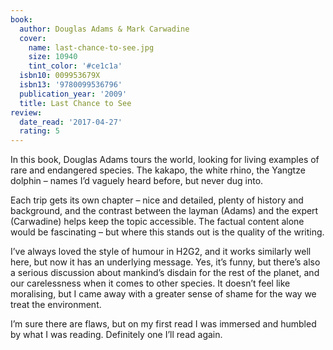 ```yaml
---
book:
  author: Douglas Adams & Mark Carwadine
  cover:
    name: last-chance-to-see.jpg
    size: 10940
    tint_color: '#ce1c1a'
  isbn10: 009953679X
  isbn13: '9780099536796'
  publication_year: '2009'
  title: Last Chance to See
review:
  date_read: '2017-04-27'
  rating: 5
---
```


In this book, Douglas Adams tours the world, looking for living examples of rare and endangered species. The kakapo, the white rhino, the Yangtze dolphin – names I’d vaguely heard before, but never dug into.

Each trip gets its own chapter – nice and detailed, plenty of history and background, and the contrast between the layman (Adams) and the expert (Carwadine) helps keep the topic accessible. The factual content alone would be fascinating – but where this stands out is the quality of the writing.

I’ve always loved the style of humour in H2G2, and it works similarly well here, but now it has an underlying message. Yes, it’s funny, but there’s also a serious discussion about mankind’s disdain for the rest of the planet, and our carelessness when it comes to other species. It doesn’t feel like moralising, but I came away with a greater sense of shame for the way we treat the environment.

I’m sure there are flaws, but on my first read I was immersed and humbled by what I was reading. Definitely one I’ll read again.